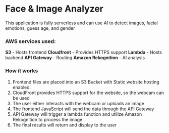 # Face & Image Analyzer
This application is fully serverless and can use AI to detect images, facial emotions, guess age, and gender


### AWS services used:
**S3** - Hosts frontend
**Cloudfront** - Provides HTTPS support 
**Lambda** - Hosts backend 
**API Gateway** - Routing
**Amazon Rekognition** - AI analysis

### How it works
1. Frontend files are placed into an S3 Bucket with Static website hosting enabled.
2. CloudFront provides HTTPS support for the website, so the webcam can be used
3. The user either interacts with the webcam or uploads an image
4. The frontend JavaScript will send the data through the API Gateway
5. API Gateway will trigger a lambda function and utilize Amazon Rekognition to process the image
6. The final results will return and display to the user

